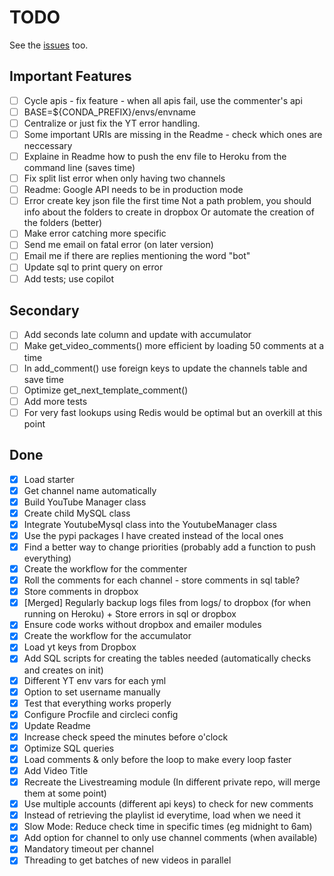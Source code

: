 # TODO

See the [issues](https://github.com/drkostas/youbot/issues) too.

## Important Features

- [ ] Cycle apis - fix feature - when all apis fail, use the commenter's api
- [ ] BASE=${CONDA_PREFIX}/envs/envname
- [ ] Centralize or just fix the YT error handling.
- [ ] Some important URIs are missing in the Readme - check which ones are neccessary
- [ ] Explaine in Readme how to push the env file to Heroku from the command line (saves time)
- [ ] Fix split list error when only having two channels
- [ ] Readme: Google API needs to be in production mode
- [ ] Error create key json file the first time
		Not a path problem, you should info about the folders to create in dropbox
		Or automate the creation of the folders (better)
- [ ] Make error catching more specific
- [ ] Send me email on fatal error (on later version)
- [ ] Email me if there are replies mentioning the word "bot"
- [ ] Update sql to print query on error
- [ ] Add tests; use copilot

## Secondary

- [ ] Add seconds late column and update with accumulator
- [ ] Make get_video_comments() more efficient by loading 50 comments at a time
- [ ] In add_comment() use foreign keys to update the channels table and save time
- [ ] Optimize get_next_template_comment()
- [ ] Add more tests
- [ ] For very fast lookups using Redis would be optimal but an overkill at this point

## Done

- [X] Load starter
- [X] Get channel name automatically
- [X] Build YouTube Manager class
- [X] Create child MySQL class
- [X] Integrate YoutubeMysql class into the YoutubeManager class
- [X] Use the pypi packages I have created instead of the local ones
- [X] Find a better way to change priorities (probably add a function to push everything)
- [X] Create the workflow for the commenter
- [X] Roll the comments for each channel - store comments in sql table?
- [X] Store comments in dropbox
- [X] \[Merged\] Regularly backup logs files from logs/ to dropbox (for when running on Heroku) + Store errors in sql or dropbox
- [X] Ensure code works without dropbox and emailer modules
- [X] Create the workflow for the accumulator
- [X] Load yt keys from Dropbox
- [X] Add SQL scripts for creating the tables needed (automatically checks and creates on init)
- [X] Different YT env vars for each yml
- [X] Option to set username manually
- [X] Test that everything works properly
- [X] Configure Procfile and circleci config
- [X] Update Readme
- [X] Increase check speed the minutes before o'clock
- [X] Optimize SQL queries
- [X] Load comments & only before the loop to make every loop faster
- [X] Add Video Title
- [X] Recreate the Livestreaming module (In different private repo, will merge them at some point)
- [X] Use multiple accounts (different api keys) to check for new comments
- [X] Instead of retrieving the playlist id everytime, load when we need it
- [X] Slow Mode: Reduce check time in specific times (eg midnight to 6am)
- [X] Add option for channel to only use channel comments (when available)
- [X] Mandatory timeout per channel
- [X] Threading to get batches of new videos in parallel
